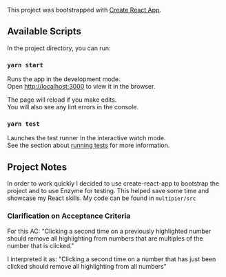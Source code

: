 This project was bootstrapped with [Create React App](https://github.com/facebook/create-react-app).

## Available Scripts

In the project directory, you can run:

### `yarn start`

Runs the app in the development mode.<br />
Open [http://localhost:3000](http://localhost:3000) to view it in the browser.

The page will reload if you make edits.<br />
You will also see any lint errors in the console.

### `yarn test`

Launches the test runner in the interactive watch mode.<br />
See the section about [running tests](https://facebook.github.io/create-react-app/docs/running-tests) for more information.


## Project Notes
In order to work quickly I decided to use 
create-react-app to bootstrap the project and to use Enzyme for testing. 
This helped save some time and showcase my React skills. 
My code can be found in `multipier/src`
 
 ### Clarification on Acceptance Criteria
 For this AC: "Clicking a second time on a previously highlighted number should remove all highlighting from numbers that are multiples of the number that is clicked." 
 
 I interpreted it as: "Clicking a second time on a number that has just been clicked should remove all highlighting from all numbers"
